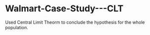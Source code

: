 # Walmart-Case-Study---CLT
Used Central Limit Theorm to conclude the hypothesis for the whole population.
